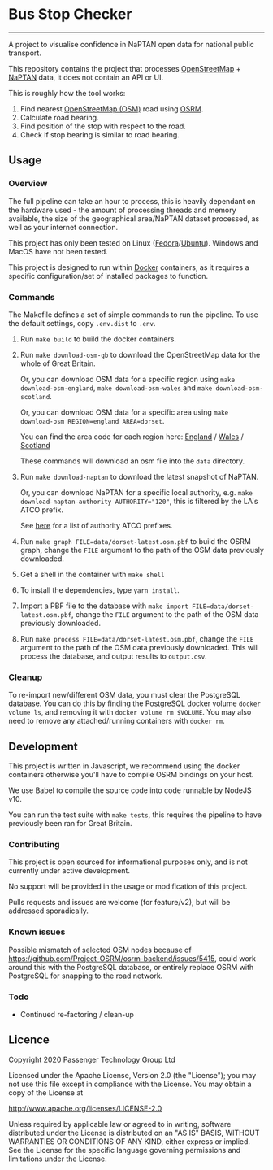 # Bus Stop Checker
------------------

A project to visualise confidence in NaPTAN open data for national public transport.

This repository contains the project that processes [OpenStreetMap](https://www.openstreetmap.org) + [NaPTAN](https://data.gov.uk/dataset/ff93ffc1-6656-47d8-9155-85ea0b8f2251/national-public-transport-access-nodes-naptan) data, it does not contain an API or UI.

This is roughly how the tool works:

1.  Find nearest [OpenStreetMap (OSM)](https://www.openstreetmap.org/) road using [OSRM](http://project-osrm.org/).
2.  Calculate road bearing.
3.  Find position of the stop with respect to the road.
4.  Check if stop bearing is similar to road bearing.  

## Usage

### Overview

The full pipeline can take an hour to process, this is heavily dependant on the hardware used - the amount of processing threads and memory available, the size of the geographical area/NaPTAN dataset processed, as well as your internet connection.

This project has only been tested on Linux ([Fedora](https://getfedora.org/)/[Ubuntu](https://ubuntu.com/)). Windows and MacOS have not been tested.

This project is designed to run within [Docker](https://www.docker.com) containers, as it requires a specific configuration/set of installed packages to function.

### Commands

The Makefile defines a set of simple commands to run the pipeline. To use the default settings, copy `.env.dist` to `.env`.

1.  Run `make build` to build the docker containers.

2.  Run `make download-osm-gb` to download the OpenStreetMap data for the whole of Great Britain.

    Or, you can download OSM data for a specific region using `make download-osm-england`, `make download-osm-wales` and `make download-osm-scotland`.

    Or, you can download OSM data for a specific area using `make download-osm REGION=england AREA=dorset`.

    You can find the area code for each region here: [England](https://download.geofabrik.de/europe/great-britain/england.html) / [Wales](https://download.geofabrik.de/europe/great-britain/wales.html) / [Scotland](https://download.geofabrik.de/europe/great-britain/scotland.html)

    These commands will download an osm file into the `data` directory.

3.  Run `make download-naptan` to download the latest snapshot of NaPTAN.

    Or, you can download NaPTAN for a specific local authority, e.g. `make download-naptan-authority AUTHORITY="120"`, this is filtered by the LA's ATCO prefix.

    See [here](http://naptan.app.dft.gov.uk/Reports/frmStopsSummaryReport) for a list of authority ATCO prefixes.

4.  Run `make graph FILE=data/dorset-latest.osm.pbf` to build the OSRM graph, change the `FILE` argument to the path of the OSM data previously downloaded.

5.  Get a shell in the container with `make shell`

6.  To install the dependencies, type `yarn install`.

7.  Import a PBF file to the database with `make import FILE=data/dorset-latest.osm.pbf`, change the `FILE` argument to the path of the OSM data previously downloaded.

8.  Run `make process FILE=data/dorset-latest.osm.pbf`, change the `FILE` argument to the path of the OSM data previously downloaded. This will process the database, and output results to `output.csv`.

### Cleanup

To re-import new/different OSM data, you must clear the PostgreSQL database.
You can do this by finding the PostgreSQL docker volume `docker volume ls`, and removing it with `docker volume rm $VOLUME`. You may also need to remove any attached/running containers with `docker rm`.

## Development

This project is written in Javascript, we recommend using the docker containers otherwise you'll have to compile OSRM bindings on your host.

We use Babel to compile the source code into code runnable by NodeJS v10.

You can run the test suite with `make tests`, this requires the pipeline to have previously been ran for Great Britain.

### Contributing

This project is open sourced for informational purposes only, and is not currently under active development.

No support will be provided in the usage or modification of this project.

Pulls requests and issues are welcome (for feature/v2), but will be addressed sporadically.

### Known issues

Possible mismatch of selected OSM nodes because of <https://github.com/Project-OSRM/osrm-backend/issues/5415>, could work around this with the PostgreSQL database, or entirely replace OSRM with PostgreSQL for snapping to the road network.

### Todo

-   Continued re-factoring / clean-up

## Licence

Copyright 2020 Passenger Technology Group Ltd

Licensed under the Apache License, Version 2.0 (the "License");
you may not use this file except in compliance with the License.
You may obtain a copy of the License at

<http://www.apache.org/licenses/LICENSE-2.0>

Unless required by applicable law or agreed to in writing, software
distributed under the License is distributed on an "AS IS" BASIS,
WITHOUT WARRANTIES OR CONDITIONS OF ANY KIND, either express
or implied. See the License for the specific language governing
permissions and limitations under the License.
